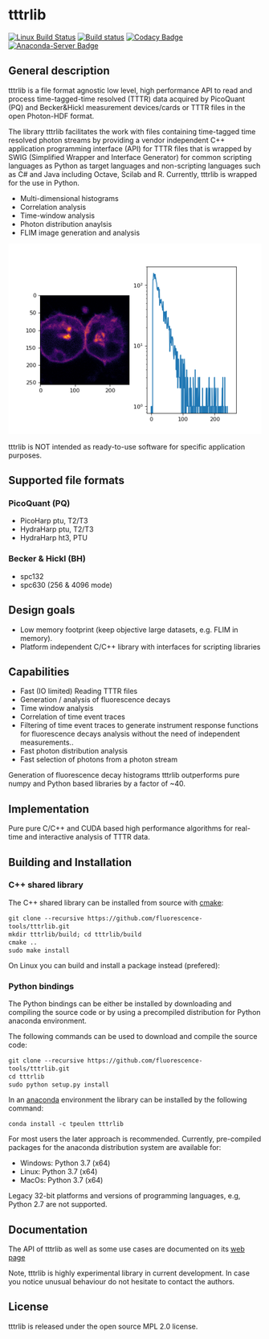# tttrlib
[![Linux Build Status](https://travis-ci.org/fluorescence-tools/tttrlib.svg?branch=master)](https://travis-ci.org/fluorescence-tools/tttrlib)
[![Build status](https://ci.appveyor.com/api/projects/status/wi1t2tlchmyaxxol/branch/master?svg=true)](https://ci.appveyor.com/project/tpeulen/tttrlib/branch/master)
[![Codacy Badge](https://api.codacy.com/project/badge/Grade/1f727cbedb48433ea256cc81cca58fb2)](https://www.codacy.com/manual/tpeulen/tttrlib?utm_source=github.com&amp;utm_medium=referral&amp;utm_content=Fluorescence-Tools/tttrlib&amp;utm_campaign=Badge_Grade)
[![Anaconda-Server Badge](https://anaconda.org/tpeulen/tttrlib/badges/installer/conda.svg)](https://conda.anaconda.org/tpeulen)

## General description
tttrlib is a file format agnostic low level, high performance API to 
read and process time-tagged-time resolved (TTTR) data acquired by 
PicoQuant (PQ) and Becker&Hickl measurement devices/cards or TTTR 
files in the open Photon-HDF format.

The library tttrlib facilitates the work with files containing 
time-tagged time resolved photon streams by providing 
a vendor independent C++ application programming interface (API) 
for TTTR files that is wrapped by SWIG (Simplified Wrapper and Interface 
Generator) for common scripting languages as Python as target languages 
and non-scripting languages such as C# and Java including Octave, 
Scilab and R. Currently, tttrlib is wrapped for the use in Python. 

*   Multi-dimensional histograms
*   Correlation analysis
*   Time-window analysis
*   Photon distribution anaylsis
*   FLIM image generation and analysis

![tttrlib FLIM][3]

tttrlib is NOT intended as ready-to-use software for specific application 
purposes.

## Supported file formats
### PicoQuant (PQ)
*   PicoHarp ptu, T2/T3
*   HydraHarp ptu, T2/T3
*   HydraHarp ht3, PTU

### Becker & Hickl (BH)
*   spc132 
*   spc630 (256 & 4096 mode)

## Design goals
*   Low memory footprint (keep objective large datasets, e.g.  FLIM in memory).
*   Platform independent C/C++ library with interfaces for scripting libraries 

## Capabilities
*   Fast (IO limited) Reading TTTR files 
*   Generation / analysis of fluorescence decays
*   Time window analysis
*   Correlation of time event traces
*   Filtering of time event traces to generate instrument response functions for fluorescence decays analysis without the need of independent measurements.. 
*   Fast photon distribution analysis
*   Fast selection of photons from a photon stream
 
Generation of fluorescence decay histograms tttrlib outperforms pure numpy and Python based
libraries by a factor of ~40.

## Implementation
Pure pure C/C++ and CUDA based high performance algorithms for real-time and interactive 
analysis of TTTR data.

## Building and Installation

### C++ shared library

The C++ shared library can be installed from source with [cmake](https://cmake.org/):

```console
git clone --recursive https://github.com/fluorescence-tools/tttrlib.git
mkdir tttrlib/build; cd tttrlib/build
cmake ..
sudo make install
```

On Linux you can build and install a package instead (prefered):

### Python bindings
The Python bindings can be either be installed by downloading and compiling the source code or by using a 
precompiled distribution for Python anaconda environment.

The following commands can be used to download and compile the source code:

```console
git clone --recursive https://github.com/fluorescence-tools/tttrlib.git
cd tttrlib
sudo python setup.py install
```

In an [anaconda](https://www.anaconda.com/) environment the library can 
be installed by the following command: 
```console
conda install -c tpeulen tttrlib
```

For most users the later approach is recommended. Currently, pre-compiled 
packages for the anaconda distribution system are available for:

*   Windows: Python 3.7 (x64)
*   Linux: Python 3.7 (x64)
*   MacOs: Python 3.7 (x64)

Legacy 32-bit platforms and versions of programming languages, e.g, Python 2.7 
are not supported.

## Documentation

The API of tttrlib as well as some use cases are documented 
on its [web page](https://fluorescence-tools.github.io/tttrlib) 

Note, tttrlib is highly experimental library in current development. In 
case you notice unusual behaviour do not hesitate to contact the authors. 
    
## License

tttrlib is released under the open source MPL 2.0 license.

[3]: docs/_build/html/_images/imaging_tutorial.png "tttrlib FLIM"
